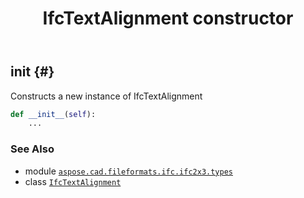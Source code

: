 ﻿---
title: IfcTextAlignment constructor
second_title: Aspose.CAD for Python via .NET API References
description: 
type: docs
weight: 10
url: /python-net/aspose.cad.fileformats.ifc.ifc2x3.types/ifctextalignment/__init__/
is_root: false
---

## __init__ {#}

Constructs a new instance of IfcTextAlignment



```python
def __init__(self):
    ...
```





### See Also
* module [`aspose.cad.fileformats.ifc.ifc2x3.types`](../../)
* class [`IfcTextAlignment`](/cad/python-net/aspose.cad.fileformats.ifc.ifc2x3.types/ifctextalignment)
